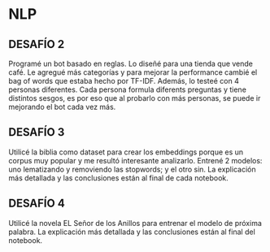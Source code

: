 # NLP

## DESAFÍO 2

Programé un bot basado en reglas. Lo diseñé para una tienda que vende café. 
Le agregué más categorías y para mejorar la performance cambié el bag of words que estaba hecho por TF-IDF.
Además, lo testeé con 4 personas diferentes. Cada persona formula diferents preguntas y tiene distintos sesgos, 
es por eso que al probarlo con más personas, se puede ir mejorando el bot cada vez más.

## DESAFÍO 3

Utilicé la biblia como dataset para crear los embeddings porque es un corpus muy popular y me resultó interesante analizarlo. 
Entrené 2 modelos: uno lematizando y removiendo las stopwords; y el otro sin. 
La explicación más detallada y las conclusiones están al final de cada notebook.

## DESAFÍO 4

Utilicé la novela EL Señor de los Anillos para entrenar el modelo de próxima palabra.
La explicación más detallada y las conclusiones están al final del notebook.
